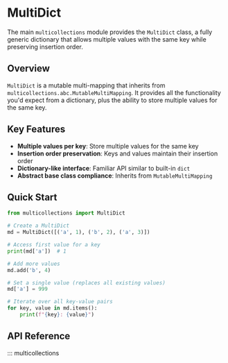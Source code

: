 # MultiDict

The main `multicollections` module provides the `MultiDict` class, a fully generic dictionary that allows multiple values with the same key while preserving insertion order.

## Overview

`MultiDict` is a mutable multi-mapping that inherits from `multicollections.abc.MutableMultiMapping`. It provides all the functionality you'd expect from a dictionary, plus the ability to store multiple values for the same key.

## Key Features

- **Multiple values per key**: Store multiple values for the same key
- **Insertion order preservation**: Keys and values maintain their insertion order
- **Dictionary-like interface**: Familiar API similar to built-in `dict`
- **Abstract base class compliance**: Inherits from `MutableMultiMapping`

## Quick Start

```python
from multicollections import MultiDict

# Create a MultiDict
md = MultiDict([('a', 1), ('b', 2), ('a', 3)])

# Access first value for a key
print(md['a'])  # 1

# Add more values
md.add('b', 4)

# Set a single value (replaces all existing values)
md['a'] = 999

# Iterate over all key-value pairs
for key, value in md.items():
    print(f"{key}: {value}")
```

## API Reference

::: multicollections